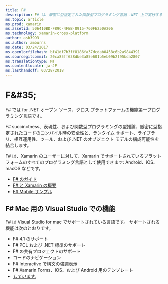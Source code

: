 ```yaml
---
title: F#
description: F# は、厳密に型指定された関数型プログラミング言語 .NET 上で実行するよう設計されています
ms.topic: article
ms.prod: xamarin
ms.assetid: 506410BD-F89C-4FEB-8915-760FE250A206
ms.technology: xamarin-cross-platform
author: asb3993
ms.author: amburns
ms.date: 03/24/2017
ms.openlocfilehash: bf41df7b3ff8186fa37dcdab0458c6b2a9844391
ms.sourcegitcommit: 20ca85ff638dbe3a85e601b5eb09b2f95bda2807
ms.translationtype: MT
ms.contentlocale: ja-JP
ms.lasthandoff: 03/28/2018
---
```

# <a name="f35"></a>F&AMP;#35;

F# では for .NET オープン ソース、クロス プラットフォームの機能第一プログラミング言語です。

F# succinctness、表現性、および関数型プログラミングの型推論、厳密に型指定されたコードのコンパイル時の安全性と、ランタイム サポート、ライブラリ、相互運用性、ツール、および .NET のオブジェクト モデルの構成可能性を結合します。

F# は、Xamarin のユーザーに対して、Xamarin でサポートされているプラットフォームのすべてのプログラミング言語として使用できます: Android、iOS、macOS などです。

- [F# のガイド](https://docs.microsoft.com/en-us/dotnet/fsharp/)
- [F# と Xamarin の概要](overview.md)
- [F# Mobile サンプル](samples.md)

## <a name="f-features-in-visual-studio-for-mac"></a>F# Mac 用の Visual Studio での機能

F# は Visual Studio for mac でサポートされている言語です。 サポートされる機能は次のとおりです。

- F# 4.1 のサポート
- F# PCL および .NET 標準のサポート
- F# の共有プロジェクトのサポート
- コードのナビゲーション
- F# Interactive で構文の強調表示
- F# Xamarin.Forms、iOS、および Android 用のテンプレート
- [*しています.*](https://developer.xamarin.com/releases/studio/xamarin.studio_6.0/xamarin.studio_6.0/#F_Enhancements)


